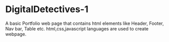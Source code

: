 # DigitalDetectives-1
A basic Portfolio web page that contains html elements like Header, Footer, Nav bar, Table etc.
html,css,javascript  languages are used to create webpage.
